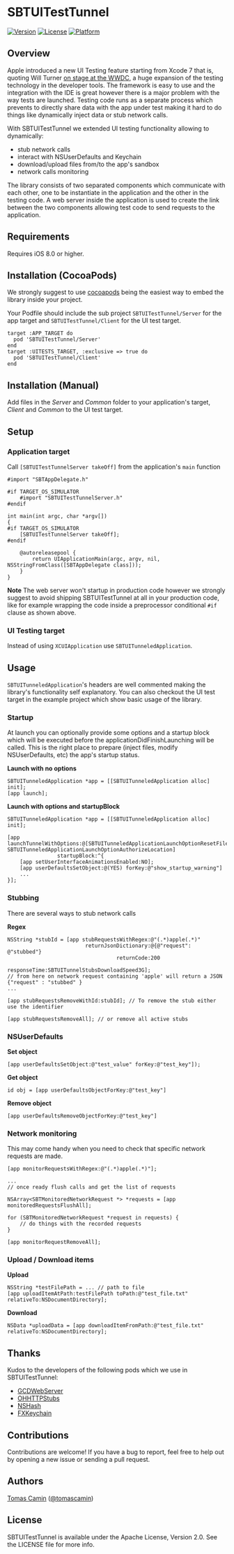 # SBTUITestTunnel

[![Version](https://img.shields.io/cocoapods/v/SBTUITestTunnel.svg?style=flat)](http://cocoadocs.org/docsets/SBTUITestTunnel)
[![License](https://img.shields.io/cocoapods/l/SBTUITestTunnel.svg?style=flat)](http://cocoadocs.org/docsets/SBTUITestTunnel)
[![Platform](https://img.shields.io/cocoapods/p/SBTUITestTunnel.svg?style=flat)](http://cocoadocs.org/docsets/SBTUITestTunnel)

## Overview

Apple introduced a new UI Testing feature starting from Xcode 7 that is, quoting Will Turner [on stage at the WWDC](https://developer.apple.com/videos/play/wwdc2015/406/), a huge expansion of the testing technology in the developer tools. The framework is easy to use and the integration with the IDE is great however there is a major problem with the way tests are launched. Testing code runs as a separate process which prevents to directly share data with the app under test making it hard to do things like dynamically inject data or stub network calls.

With SBTUITestTunnel we extended UI testing functionality allowing to dynamically:
* stub network calls
* interact with NSUserDefaults and Keychain
* download/upload files from/to the app's sandbox
* network calls monitoring

The library consists of two separated components which communicate with each other, one to be instantiate in the application and the other in the testing code. A web server inside the application is used to create the link between the two components allowing test code to send requests to the application.

## Requirements

Requires iOS 8.0 or higher.

## Installation (CocoaPods)

We strongly suggest to use [cocoapods](https://cocoapods.org) being the easiest way to embed the library inside your project.

Your Podfile should include the sub project `SBTUITestTunnel/Server` for the app target and `SBTUITestTunnel/Client` for the UI test target.

    target :APP_TARGET do
      pod 'SBTUITestTunnel/Server'
    end
    target :UITESTS_TARGET, :exclusive => true do
      pod 'SBTUITestTunnel/Client'
    end

## Installation (Manual)

Add files in the *Server* and *Common* folder to your application's target, *Client* and *Common* to the UI test target.

## Setup

### Application target

Call `[SBTUITestTunnelServer takeOff]` from the application's `main` function

    #import "SBTAppDelegate.h"

    #if TARGET_OS_SIMULATOR
        #import "SBTUITestTunnelServer.h"
    #endif

    int main(int argc, char *argv[])
    {
    #if TARGET_OS_SIMULATOR
        [SBTUITestTunnelServer takeOff];
    #endif

        @autoreleasepool {
            return UIApplicationMain(argc, argv, nil, NSStringFromClass([SBTAppDelegate class]));
        }
    }

**Note** The web server won't startup in production code however we strongly suggest to avoid shipping SBTUITestTunnel at all in your production code, like for example wrapping the code inside a preprocessor conditional `#if` clause as shown above.

### UI Testing target

Instead of using `XCUIApplication` use `SBTUITunneledApplication`.


## Usage

`SBTUITunneledApplication`'s headers are well commented making the library's functionality self explanatory. You can also checkout the UI test target in the example project which show basic usage of the library.


### Startup

At launch you can optionally provide some options and a startup block which will be executed before the applicationDidFinishLaunching will be called. This is the right place to prepare (inject files, modify NSUserDefaults, etc) the app's startup status.

**Launch with no options**

    SBTUITunneledApplication *app = [[SBTUITunneledApplication alloc] init];
    [app launch];

**Launch with options and startupBlock**

    SBTUITunneledApplication *app = [[SBTUITunneledApplication alloc] init];

    [app launchTunnelWithOptions:@[SBTUITunneledApplicationLaunchOptionResetFilesystem, SBTUITunneledApplicationLaunchOptionAuthorizeLocation]
                    startupBlock:^{
        [app setUserInterfaceAnimationsEnabled:NO];
        [app userDefaultsSetObject:@(YES) forKey:@"show_startup_warning"]
        ...
    }];

### Stubbing

There are several ways to stub network calls

**Regex**

    NSString *stubId = [app stubRequestsWithRegex:@"(.*)apple(.*)"
                             returnJsonDictionary:@{@"request": @"stubbed"}
                                       returnCode:200
                                     responseTime:SBTUITunnelStubsDownloadSpeed3G];
    // from here on network request containing 'apple' will return a JSON {"request" : "stubbed" }
    ...

    [app stubRequestsRemoveWithId:stubId]; // To remove the stub either use the identifier

    [app stubRequestsRemoveAll]; // or remove all active stubs

### NSUserDefaults

**Set object**

    [app userDefaultsSetObject:@"test_value" forKey:@"test_key"]);

**Get object**

    id obj = [app userDefaultsObjectForKey:@"test_key"]

**Remove object**

    [app userDefaultsRemoveObjectForKey:@"test_key"]

### Network monitoring

This may come handy when you need to check that specific network requests are made.

    [app monitorRequestsWithRegex:@"(.*)apple(.*)"];

    ...  
    // once ready flush calls and get the list of requests

    NSArray<SBTMonitoredNetworkRequest *> *requests = [app monitoredRequestsFlushAll];

    for (SBTMonitoredNetworkRequest *request in requests) {
        // do things with the recorded requests
    }

    [app monitorRequestRemoveAll];

### Upload / Download items

**Upload**

    NSString *testFilePath = ... // path to file
    [app uploadItemAtPath:testFilePath toPath:@"test_file.txt" relativeTo:NSDocumentDirectory];

**Download**

    NSData *uploadData = [app downloadItemFromPath:@"test_file.txt" relativeTo:NSDocumentDirectory];


## Thanks

Kudos to the developers of the following pods which we use in SBTUITestTunnel:

* [GCDWebServer](https://github.com/swisspol/GCDWebServer)
* [OHHTTPStubs](https://github.com/AliSoftware/OHHTTPStubs)
* [NSHash](https://github.com/jerolimov/NSHash)
* [FXKeychain](https://github.com/nicklockwood/FXKeychain)

## Contributions

Contributions are welcome! If you have a bug to report, feel free to help out by opening a new issue or sending a pull request.

## Authors

[Tomas Camin](https://github.com/tcamin) ([@tomascamin](https://twitter.com/tomascamin))

## License

SBTUITestTunnel is available under the Apache License, Version 2.0. See the LICENSE file for more info.
